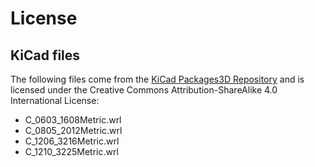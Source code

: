 # License

## KiCad files

The following files come from the [KiCad Packages3D Repository](https://gitlab.com/kicad/libraries/kicad-packages3D) and is licensed under the Creative Commons Attribution-ShareAlike 4.0 International License:

* C_0603_1608Metric.wrl
* C_0805_2012Metric.wrl
* C_1206_3216Metric.wrl
* C_1210_3225Metric.wrl

